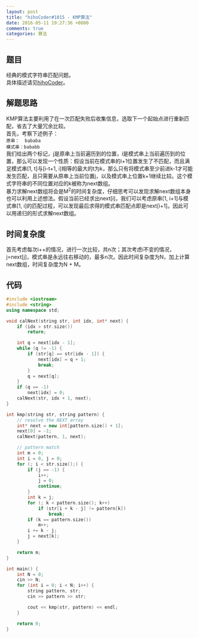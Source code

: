 ```yaml
---
layout: post
title: "hihoCoder#1015 - KMP算法"
date: 2016-05-11 19:27:36 +0800
comments: true
categories: 算法
---
```


## 题目
经典的模式字符串匹配问题。  
具体描述请见[hihoCoder](http://hihocoder.com/problemset/problem/1015)。
<!--more-->
## 解题思路
KMP算法主要利用了在一次匹配失败后收集信息，选取下一个起始点进行重新匹配，省去了大量冗余比较。  
首先，考察下述例子：  
`原串：  bababa`  
`模式串：bababb`  
我们给出两个标记，j是原串上当前遍历到的位置，i是模式串上当前遍历到的位置，那么可以发现一个性质：假设当前在模式串的i+1位置发生了不匹配，而且满足模式串[1, t]与[i-t+1, i]相等的最大的t为k，那么只有将模式串至少前进k-1才可能发生匹配，且只需要从原串上当前位置j，以及模式串上位置k+1继续比较。这个模式字符串的不同位置对应的k被称为next数组。  
暴力求解next数组将会是M<sup>2</sup>的时间复杂度，仔细思考可以发现求解next数组本身也可以利用上述想法。假设当前已经求出next[i]，我们可以考虑原串[1, i+1]与模式串[1, i]的匹配过程，可以发现最后求得的模式串匹配点即是next[i+1]。因此可以用递归的形式求解next数组。
## 时间复杂度
首先考虑每次i++的情况，进行一次比较，共n次；其次考虑i不变的情况，j=next[j]，模式串是永远往右移动的，最多n次。因此时间复杂度为N，加上计算next数组，时间复杂度为N + M。
## 代码
```c++
#include <iostream>
#include <string>
using namespace std;

void calNext(string str, int idx, int* next) {
	if (idx > str.size())
		return;

	int q = next[idx - 1];
	while (q != -1) {
		if (str[q] == str[idx - 1]) {
			next[idx] = q + 1;
			break;
		}
		q = next[q];
	}
	if (q == -1)
		next[idx] = 0;
	calNext(str, idx + 1, next);
}

int kmp(string str, string pattern) {
	// resolve the NEXT array
	int* next = new int[pattern.size() + 1];
	next[0] = -1;
	calNext(pattern, 1, next);

	// pattern match
	int m = 0;
	int i = 0, j = 0;
	for (; i < str.size();) {
		if (j == -1) {
			i++;
			j = 0;
			continue;
		}
		int k = j;
		for (; k < pattern.size(); k++)
			if (str[i + k - j] != pattern[k])
				break;
		if (k == pattern.size())
			m++;
		i += k - j;
		j = next[k];
	}

	return m;
}

int main() {
	int N = 0;
	cin >> N;
	for (int i = 0; i < N; i++) {
		string pattern, str;
		cin >> pattern >> str;

		cout << kmp(str, pattern) << endl;
	}

	return 0;
}
```